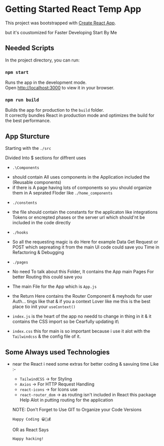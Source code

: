 # Getting Started React Temp App

This project was bootstrapped with [Create React App](https://github.com/facebook/create-react-app).

but it's coustomized for Faster Developing Start By Me

## Needed Scripts

In the project directory, you can run:

### `npm start`

Runs the app in the development mode.\
Open [http://localhost:3000](http://localhost:3000) to view it in your browser.

### `npm run build`

Builds the app for production to the `build` folder.\
It correctly bundles React in production mode and optimizes the build for the best performance.

## App Sturcture

Starting with the `./src`

Divided Into $ sections for diffrent uses

- `.\Components`

* should contain All uses components in the Application included the (Reusable components)
* if there is A page having lots of components so you should organize them in A seprated Floder like `./home_components`

- `./constents`

* the file should contain the constants for the applicaton like integrations Tokens or encrepted phases or the server url which should'nt be included in the code directly

- `./hooks`

* So all the requesting magic is do Here for example Data Get Request or POST
  which sepreating it from the main UI code could save you Time in Refactoring & Debugging

- `./pages`

* No need To talk about this Folder, It contains the App main Pages For better Routing this could save you

- The main File for the App which is `App.js`

- the Return Here contains the Router Component & meyhods for user Auth... tings like that & if you a context Lover like me this is the best place tio init your `useContext()`

- `index.js` is the heart of the app no needd to change in thing in it & it contains the CSS import so be Cearfully updating it\

- `index.css` this for main is so important because i use it alot with the `Tailwindcss` & the config file of it.

## Some Always used Technologies

- near the React i need some extras for better coding & savuing time Like :-

  - `TailwindCSS` -> for Styling
  - `Axios` -> For HTTP Request Handling
  - `react-icons` -> for Icons use
  - `react-router_dom` -> as routing isn't included in React this package Help Alot in putting routing for the application

  NOTE: Don't Forget to Use GIT to Organize your Code Versions

  `Happy Coding 😁🚀💰`

  OR as React Says

  `Happy hacking!`
